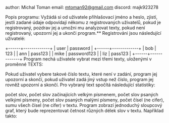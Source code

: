 author: Michal Toman
email: mtoman92@gmail.com
discord: majk923278

Popis programu:
Vyžádá si od uživatele přihlašovací jméno a heslo,
zjistí, jestli zadané údaje odpovídají někomu z registrovaných uživatelů,
pokud je registrovaný, pozdrav jej a umožni mu analyzovat texty,
pokud není registrovaný, upozorni jej a ukonči program.**
Registrováni jsou následující uživatelé:

+------+-------------+
| user |   password  |
+------+-------------+
| bob  |     123     |
| ann  |   pass123   |
| mike | password123 |
| liz  |   pass123   |
+------+-------------+
Program nechá uživatele vybrat mezi třemi texty, uloženými v proměnné TEXTS:

Pokud uživatel vybere takové číslo textu, které není v zadání, program jej upozorní a skončí,
pokud uživatel zadá jiný vstup než číslo, program jej rovněž upozorní a skončí.
Pro vybraný text spočítá následující statistiky:

počet slov,
počet slov začínajících velkým písmenem,
počet slov psaných velkými písmeny,
počet slov psaných malými písmeny,
počet čísel (ne cifer),
sumu všech čísel (ne cifer) v textu.
Program zobrazí jednoduchý sloupcový graf, který bude reprezentovat četnost různých délek slov v textu. Například takto:

